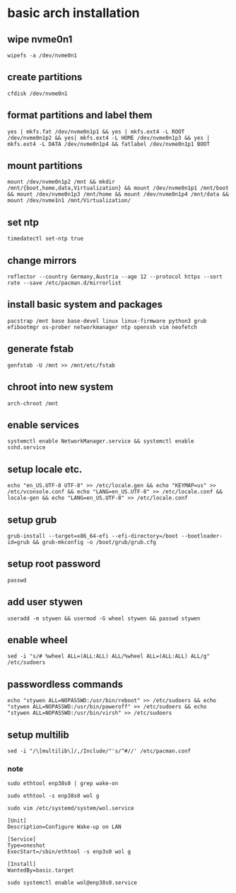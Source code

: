 # basic arch installation
## wipe nvme0n1
```
wipefs -a /dev/nvme0n1
```

## create partitions
```
cfdisk /dev/nvme0n1
```

## format partitions and label them
```
yes | mkfs.fat /dev/nvme0n1p1 && yes | mkfs.ext4 -L ROOT /dev/nvme0n1p2 && yes| mkfs.ext4 -L HOME /dev/nvme0n1p3 && yes | mkfs.ext4 -L DATA /dev/nvme0n1p4 && fatlabel /dev/nvme0n1p1 BOOT
```

## mount partitions
```
mount /dev/nvme0n1p2 /mnt && mkdir /mnt/{boot,home,data,Virtualization} && mount /dev/nvme0n1p1 /mnt/boot && mount /dev/nvme0n1p3 /mnt/home && mount /dev/nvme0n1p4 /mnt/data && mount /dev/nvme1n1 /mnt/Virtualization/
```

## set ntp
```
timedatectl set-ntp true
```

## change mirrors
```
reflector --country Germany,Austria --age 12 --protocol https --sort rate --save /etc/pacman.d/mirrorlist
```

## install basic system and packages
```
pacstrap /mnt base base-devel linux linux-firmware python3 grub efibootmgr os-prober networkmanager ntp openssh vim neofetch
```

## generate fstab
```
genfstab -U /mnt >> /mnt/etc/fstab
```

## chroot into new system
```
arch-chroot /mnt
```

## enable services
```
systemctl enable NetworkManager.service && systemctl enable sshd.service
```

## setup locale etc.
```
echo "en_US.UTF-8 UTF-8" >> /etc/locale.gen && echo "KEYMAP=us" >> /etc/vconsole.conf && echo "LANG=en_US.UTF-8" >> /etc/locale.conf && locale-gen && echo "LANG=en_US.UTF-8" >> /etc/locale.conf
```

## setup grub
```
grub-install --target=x86_64-efi --efi-directory=/boot --bootloader-id=grub && grub-mkconfig -o /boot/grub/grub.cfg
```

## setup root password
```
passwd
```

## add user stywen
```
useradd -m stywen && usermod -G wheel stywen && passwd stywen
```

## enable wheel
```
sed -i "s/# %wheel ALL=(ALL:ALL) ALL/%wheel ALL=(ALL:ALL) ALL/g" /etc/sudoers
```

## passwordless commands
```
echo "stywen ALL=NOPASSWD:/usr/bin/reboot" >> /etc/sudoers && echo "stywen ALL=NOPASSWD:/usr/bin/poweroff" >> /etc/sudoers && echo "stywen ALL=NOPASSWD:/usr/bin/virsh" >> /etc/sudoers
```

## setup multilib
```
sed -i "/\[multilib\]/,/Include/"'s/^#//' /etc/pacman.conf
```

### note

```
sudo ethtool enp38s0 | grep wake-on
```

```
sudo ethtool -s enp38s0 wol g
```

```
sudo vim /etc/systemd/system/wol.service
```

```
[Unit]
Description=Configure Wake-up on LAN

[Service]
Type=oneshot
ExecStart=/sbin/ethtool -s enp3s0 wol g

[Install]
WantedBy=basic.target
```

```
sudo systemctl enable wol@enp38s0.service
```
